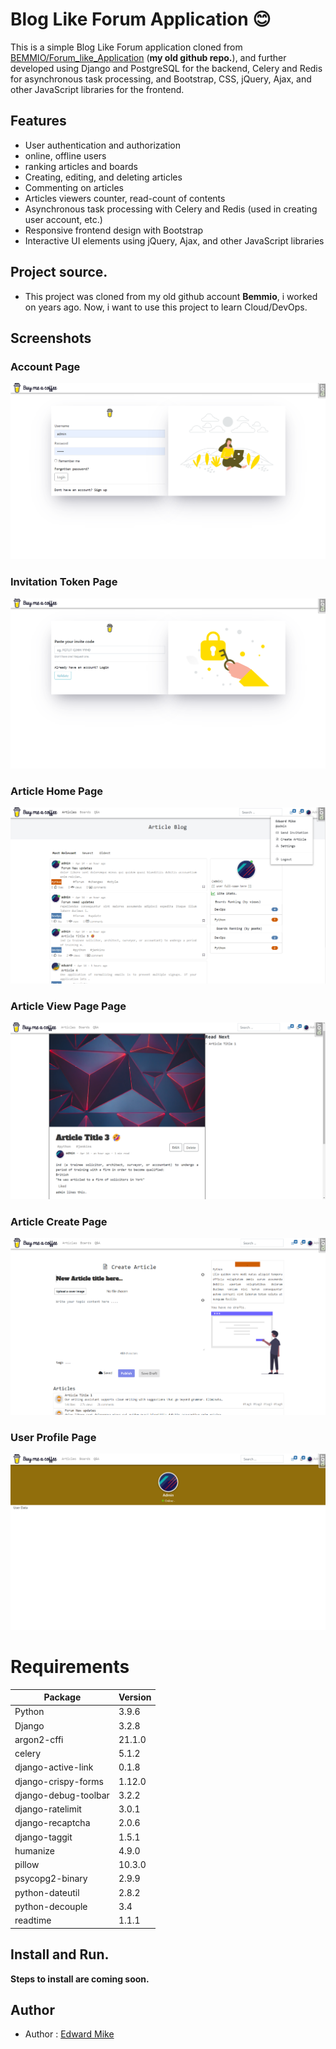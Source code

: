 # Blog Like Forum Application 😊

This is a simple Blog Like Forum application cloned from [BEMMIO/Forum_like_Application](https://github.com/BEMMIO/Forum_like_Application) (**my old github repo.**), and further developed using Django and PostgreSQL for the backend, Celery and Redis for asynchronous task processing, and Bootstrap, CSS, jQuery, Ajax, and other JavaScript libraries for the frontend.

## Features

- User authentication and authorization
- online, offline users
- ranking articles and boards
- Creating, editing, and deleting articles
- Commenting on articles
- Articles viewers counter, read-count of contents
- Asynchronous task processing with Celery and Redis (used in creating user account, etc.)
- Responsive frontend design with Bootstrap
- Interactive UI elements using jQuery, Ajax, and other JavaScript libraries

## Project source.
- This project was cloned from my old github account **Bemmio**, i worked on years ago. Now, i want to use this project to learn Cloud/DevOps.

## Screenshots

### Account Page
![Account Page](/screenshots/account_page.png)

### Invitation Token Page
![Account Page](/screenshots/form_token_page.png)

### Article Home Page
![Article Page](/screenshots/article_list_page.png)

### Article View Page Page
![Article Page](/screenshots/article_view_page.png)

### Article Create Page
![Article Page](/screenshots/board_article_create_page.png)

### User Profile Page
![Article Page](/screenshots/user_profile_page.png)

# Requirements

| Package              | Version  |
|----------------------|----------|
| Python               | 3.9.6    |
| Django               | 3.2.8    |
| argon2-cffi          | 21.1.0   |
| celery               | 5.1.2    |
| django-active-link   | 0.1.8    |
| django-crispy-forms  | 1.12.0   |
| django-debug-toolbar | 3.2.2    |
| django-ratelimit     | 3.0.1    |
| django-recaptcha     | 2.0.6    |
| django-taggit        | 1.5.1    |
| humanize             | 4.9.0    |
| pillow               | 10.3.0   |
| psycopg2-binary      | 2.9.9    |
| python-dateutil      | 2.8.2    |
| python-decouple      | 3.4      |
| readtime             | 1.1.1    |


## Install and Run.
**Steps to install are coming soon.**

## Author

- Author : [Edward Mike](https://www.linkedin.com/in/edward-mike/)